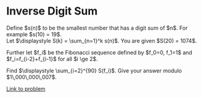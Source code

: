 # Inverse Digit Sum

<p>Define $s(n)$ to be the smallest number that has a digit sum of $n$. For example $s(10) = 19$.<br />
Let $\displaystyle S(k) = \sum_{n=1}^k s(n)$. You are given $S(20) = 1074$.</p>
<p>
Further let $f_i$ be the Fibonacci sequence defined by $f_0=0, f_1=1$ and $f_i=f_{i-2}+f_{i-1}$ for all $i \ge 2$.</p>
<p>
Find $\displaystyle \sum_{i=2}^{90} S(f_i)$. Give your answer modulo $1\,000\,000\,007$.</p>

[Link to problem](https://projecteuler.net/problem=684)
